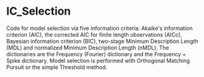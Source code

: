 # IC_Selection
Code for model selection via five information criteria: Akaike's information criterion (AIC), the corrected AIC for finite length observations (AICc), Bayesian information criterion (BIC), two-stage Minimum Description Length (MDL) and normalized Minimum Description Length (nMDL). The dictionaries are the Frequency (Fourier) dictionary and the Frequency + Spike dictionary. Model selection is performed with Orthogonal Matching Pursuit or the simple Threshold method.
